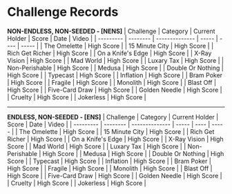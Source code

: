 #   Challenge Records

**NON-ENDLESS, NON-SEEDED  - [NENS]**
| Challenge | Category | Current Holder | Score | Date | Video | 
| --------- | -------- | -------------- | ----- | ---- | ----- |
| The Omelette | High Score |
| 15 Minute City | High Score |
| Rich Get Richer | High Score |
| On a Knife's Edge | High Score |
| X-Ray Vision | High Score |
| Mad World | High Score |
| Luxary Tax | High Score |
| Non-Perishable | High Score |
| Medusa | High Score |
| Double Or Nothing | High Score |
| Typecast | High Score |
| Inflation | High Score |
| Bram Poker | High Score |
| Fragile | High Score |
| Monolith | High Score |
| Blast Off | High Score |
| Five-Card Draw | High Score |
| Golden Needle | High Score |
| Cruelty | High Score |
| Jokerless | High Score |

---
**ENDLESS, NON-SEEDED  - [ENS]**
| Challenge | Category | Current Holder | Score | Date | Video | 
| --------- | -------- | -------------- | ----- | ---- | ----- |
| The Omelette | High Score |
| 15 Minute City | High Score |
| Rich Get Richer | High Score |
| On a Knife's Edge | High Score |
| X-Ray Vision | High Score |
| Mad World | High Score |
| Luxary Tax | High Score |
| Non-Perishable | High Score |
| Medusa | High Score |
| Double Or Nothing | High Score |
| Typecast | High Score |
| Inflation | High Score |
| Bram Poker | High Score |
| Fragile | High Score |
| Monolith | High Score |
| Blast Off | High Score |
| Five-Card Draw | High Score |
| Golden Needle | High Score |
| Cruelty | High Score |
| Jokerless | High Score |
